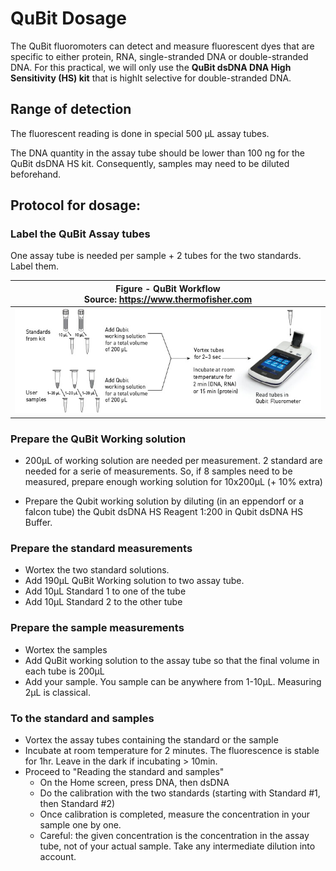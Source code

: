 # QuBit Dosage

The QuBit fluoromoters can detect and measure fluorescent dyes that are specific to either protein, RNA, single-stranded DNA or double-stranded DNA. For this practical, we will only use the **QuBit dsDNA DNA High Sensitivity (HS) kit** that is highlt selective for double-stranded DNA.


## Range of detection

The fluorescent reading is done in special 500 µL assay tubes. 

The DNA quantity in the assay tube should be lower than 100 ng for the QuBit dsDNA HS kit. Consequently, samples may need to be diluted beforehand.


## Protocol for dosage:

### Label the QuBit Assay tubes

One assay tube is needed per sample + 2 tubes for the two standards. Label them.

|<b>Figure -  QuBit Workflow</b> <BR> Source: https://www.thermofisher.com|
|:--:|
| ![QuBit workflow](Pictures/QuBit.jpg) |



### Prepare the QuBit Working solution

- 200µL of working solution are needed per measurement. 2 standard are needed for a serie of measurements. So, if 8 samples need to be measured, prepare enough working solution for 10x200µL (+ 10% extra)

- Prepare the Qubit working solution by diluting (in an eppendorf or a falcon tube) the Qubit dsDNA HS Reagent 1:200 
in Qubit dsDNA HS Buffer. 


### Prepare the standard measurements

- Wortex the two standard solutions.
- Add 190µL QuBit Working solution to two assay tube.
- Add 10µL Standard 1 to one of the tube
- Add 10µL Standard 2 to the other tube


### Prepare the sample measurements

- Wortex the samples
- Add QuBit working solution to the assay tube so that the final volume in each tube is 200µL
- Add your sample. You sample can be anywhere from 1-10µL. Measuring 2µL is  classical.

### To the standard and samples

- Vortex the assay tubes containing the standard or the sample
- Incubate at room temperature for 2 minutes. The fluorescence is stable for 1hr. Leave in the dark if incubating > 10min.
- Proceed to "Reading the standard and samples"
	+ On the Home screen, press DNA, then dsDNA
	+ Do the calibration with the two standards (starting with Standard #1, then Standard #2)
	+ Once calibration is completed, measure the concentration in your sample one by one.
	+ Careful: the given concentration is the concentration in the assay tube, not of your actual sample. Take any intermediate dilution into account.
	

